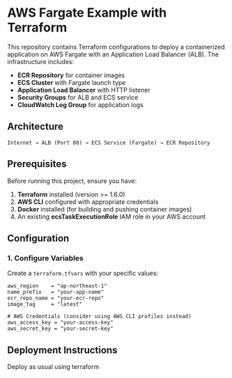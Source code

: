 # AWS Fargate Example with Terraform

This repository contains Terraform configurations to deploy a containerized application on AWS Fargate with an Application Load Balancer (ALB). The infrastructure includes:

- **ECR Repository** for container images
- **ECS Cluster** with Fargate launch type
- **Application Load Balancer** with HTTP listener
- **Security Groups** for ALB and ECS service
- **CloudWatch Log Group** for application logs

## Architecture

```
Internet → ALB (Port 80) → ECS Service (Fargate) → ECR Repository
```

## Prerequisites

Before running this project, ensure you have:

1. **Terraform** installed (version >= 1.6.0)
2. **AWS CLI** configured with appropriate credentials
3. **Docker** installed (for building and pushing container images)
4. An existing **ecsTaskExecutionRole** IAM role in your AWS account

## Configuration

### 1. Configure Variables

Create a  `terraform.tfvars` with your specific values:

```hcl
aws_region    = "ap-northeast-1"
name_prefix   = "your-app-name"
ecr_repo_name = "your-ecr-repo"
image_tag     = "latest"

# AWS Credentials (consider using AWS CLI profiles instead)
aws_access_key = "your-access-key"
aws_secret_key = "your-secret-key"
```

## Deployment Instructions

Deploy as usual using terraform


